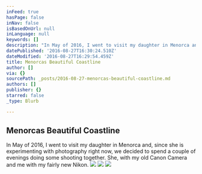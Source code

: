 ```yaml
---
inFeed: true
hasPage: false
inNav: false
isBasedOnUrl: null
inLanguage: null
keywords: []
description: "In May of 2016, I went to visit my daughter in Menorca and, since she is experimenting with photography right now, we decided to spend a couple of evenings doing some shooting together. She, with my old Canon Camera and me with my fairly new Nikon. \_"
datePublished: '2016-08-27T16:30:24.510Z'
dateModified: '2016-08-27T16:29:54.459Z'
title: Menorcas Beautiful Coastline
author: []
via: {}
sourcePath: _posts/2016-08-27-menorcas-beautiful-coastline.md
authors: []
publisher: {}
starred: false
_type: Blurb

---
```

## Menorcas Beautiful Coastline

In May of 2016, I went to visit my daughter in Menorca and, since she is experimenting with photography right now, we decided to spend a couple of evenings doing some shooting together. She, with my old Canon Camera and me with my fairly new Nikon.  ![](https://the-grid-user-content.s3-us-west-2.amazonaws.com/c549cfb1-456d-4b22-b652-2b89d1fc5593.jpg)
![](https://the-grid-user-content.s3-us-west-2.amazonaws.com/a17b180e-a792-4193-aab9-6b7badf1a7ce.jpg)
![](https://the-grid-user-content.s3-us-west-2.amazonaws.com/5c4d7742-0bff-44c9-8b17-e5f6ae26a7bf.jpg)